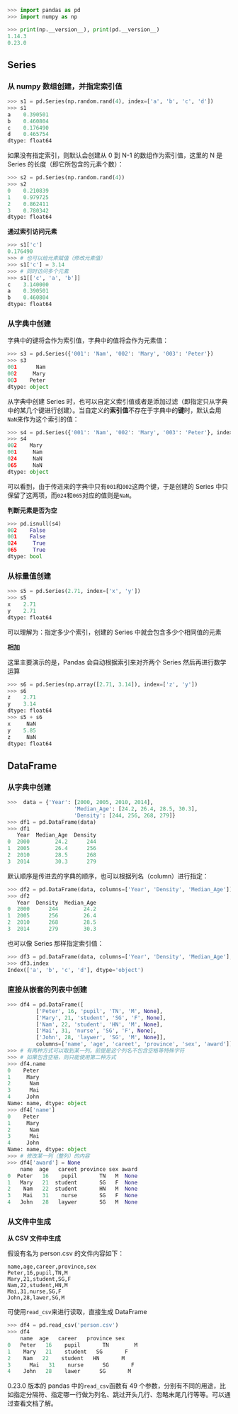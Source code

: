 ```python
>>> import pandas as pd
>>> import numpy as np

>>> print(np.__version__), print(pd.__version__)
1.14.3
0.23.0
```

## Series

### 从 numpy 数组创建，并指定索引值

```python
>>> s1 = pd.Series(np.random.rand(4), index=['a', 'b', 'c', 'd'])
>>> s1
a    0.390501
b    0.460804
c    0.176490
d    0.465754
dtype: float64
```

如果没有指定索引，则默认会创建从 0 到 N-1 的数组作为索引值，这里的 N 是 Series 的长度（即它所包含的元素个数）：

```python
>>> s2 = pd.Series(np.random.rand(4))
>>> s2
0    0.210839
1    0.979725
2    0.862411
3    0.780342
dtype: float64
```

**通过索引访问元素**

```python
>>> s1['c']
0.176490
>>> # 也可以给元素赋值（修改元素值）
>>> s1['c'] = 3.14
>>> # 同时访问多个元素
>>> s1[['c', 'a', 'b']]
c    3.140000
a    0.390501
b    0.460804
dtype: float64
```

### 从字典中创建

字典中的键将会作为索引值，字典中的值将会作为元素值：

```python
>>> s3 = pd.Series({'001': 'Nam', '002': 'Mary', '003': 'Peter'})
>>> s3
001      Nam
002     Mary
003    Peter
dtype: object
```

从字典中创建 Series 时，也可以自定义索引值或者是添加过滤（即指定只从字典中的某几个键进行创建）。当自定义的**索引值**不存在于字典中的**键**时，默认会用`NaN`来作为这个索引的值：

```python
>>> s4 = pd.Series({'001': 'Nam', '002': 'Mary', '003': 'Peter'}, index=['002', '001', '024', '065'])
>>> s4
002    Mary
001     Nam
024     NaN
065     NaN
dtype: object
```

可以看到，由于传进来的字典中只有`001`和`002`这两个键，于是创建的 Series 中只保留了这两项，而`024`和`065`对应的值则是`NaN`。

**判断元素是否为空**

```python
>>> pd.isnull(s4)
002    False
001    False
024     True
065     True
dtype: bool
```

### 从标量值创建

```python
>>> s5 = pd.Series(2.71, index=['x', 'y'])
>>> s5
x    2.71
y    2.71
dtype: float64
```

可以理解为：指定多少个索引，创建的 Series 中就会包含多少个相同值的元素

**相加**

这里主要演示的是，Pandas 会自动根据索引来对齐两个 Series 然后再进行数学运算

```python
>>> s6 = pd.Series(np.array([2.71, 3.14]), index=['z', 'y'])
>>> s6
z    2.71
y    3.14
dtype: float64
>>> s5 + s6
x     NaN
y    5.85
z     NaN
dtype: float64
```

## DataFrame

### 从字典中创建

```python
>>>  data = {'Year': [2000, 2005, 2010, 2014],
                     'Median_Age': [24.2, 26.4, 28.5, 30.3],
                     'Density': [244, 256, 268, 279]}
>>> df1 = pd.DataFrame(data)
>>> df1
   Year  Median_Age  Density
0  2000        24.2      244
1  2005        26.4      256
2  2010        28.5      268
3  2014        30.3      279
```

默认顺序是传进去的字典的顺序，也可以根据列名（column）进行指定：

```python
>>> df2 = pd.DataFrame(data, columns=['Year', 'Density', 'Median_Age'])
>>> df2
   Year  Density  Median_Age
0  2000      244        24.2
1  2005      256        26.4
2  2010      268        28.5
3  2014      279        30.3
```

也可以像 Series 那样指定索引值：

```python
>>> df3 = pd.DataFrame(data, columns=['Year', 'Density', 'Median_Age'], index=['a', 'b', 'c', 'd'])
>>> df3.index
Index(['a', 'b', 'c', 'd'], dtype='object')
```

### 直接从嵌套的列表中创建

```python
>>> df4 = pd.DataFrame([
         ['Peter', 16, 'pupil', 'TN', 'M', None],
         ['Mary', 21, 'student', 'SG', 'F', None],
         ['Nam', 22, 'student', 'HN', 'M', None],
         ['Mai', 31, 'nurse', 'SG', 'F', None],
         ['John', 28, 'laywer', 'SG', 'M', None]],
         columns=['name', 'age', 'careet', 'province', 'sex', 'award'])
>>> # 有两种方式可以取到某一列。前提是这个列名不包含空格等特殊字符
>>> # 如果包含空格，则只能使用第二种方式
>>> df4.name
0    Peter
1     Mary
2      Nam
3      Mai
4     John
Name: name, dtype: object
>>> df4['name']
0    Peter
1     Mary
2      Nam
3      Mai
4     John
Name: name, dtype: object
>>> # 修改某一列（整列）的内容
>>> df4['award'] = None
    name  age   careet province sex award
0  Peter   16    pupil       TN   M  None
1   Mary   21  student       SG   F  None
2    Nam   22  student       HN   M  None
3    Mai   31    nurse       SG   F  None
4   John   28   laywer       SG   M  None
```

### 从文件中生成

**从 CSV 文件中生成**

假设有名为 person.csv 的文件内容如下：

```
name,age,career,province,sex
Peter,16,pupil,TN,M
Mary,21,student,SG,F
Nam,22,student,HN,M
Mai,31,nurse,SG,F
John,28,lawer,SG,M
```

可使用`read_csv`来进行读取，直接生成 DataFrame

```python
>>> df4 = pd.read_csv('person.csv')
>>> df4
    name  age   career   province sex
0   Peter   16    pupil       TN        M
1    Mary   21    student   SG       F
2    Nam   22    student   HN       M
3      Mai   31    nurse      SG       F
4    John   28    lawer      SG       M
```

0.23.0 版本的 pandas 中的`read_csv`函数有 49 个参数，分别有不同的用途，比如指定分隔符、指定哪一行做为列名、跳过开头几行、忽略末尾几行等等。可以通过查看文档了解。
